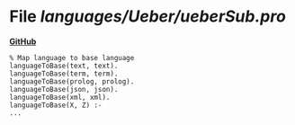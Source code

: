 # File _languages/Ueber/ueberSub.pro_
**[GitHub](https://github.com/softlang/yas/blob/master/languages/Ueber/ueberSub.pro)**
```
% Map language to base language
languageToBase(text, text).
languageToBase(term, term).
languageToBase(prolog, prolog).
languageToBase(json, json).
languageToBase(xml, xml).
languageToBase(X, Z) :-
...
```
